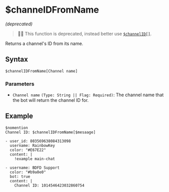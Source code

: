 # $channelDFromName
*(deprecated)*

> 🧙‍♂️ This function is deprecated, instead better use [`$channelID[]`](./channelIDComplex.md).

Returns a channel's ID from its name.

## Syntax
```
$channelIDFromName[Channel name]
```

### Parameters
- `Channel name` `(Type: String || Flag: Required)`: The channel name that the bot will return the channel ID for.

## Example
```
$nomention
Channel ID: $channelIDFromName[$mesaage]
```

``` discord yaml
- user_id: 803569638084313098
  username: RainbowKey
  color: "#E67E22"
  content: |
    !example main-chat

- username: BDFD Support
  color: "#b9a0e0"
  bot: true
  content: |
    Channel ID: 1014546423032860754
```
